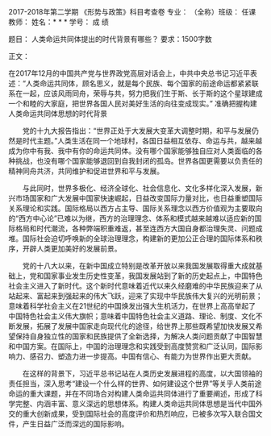 ﻿2017-2018年第二学期
《形势与政策》科目考查卷
   专业：    （全称）班级：             任课教师： 
姓名：* * *    学号：            成 绩

题目： 人类命运共同体提出的时代背景有哪些？
要求：1500字数

正文：

在2017年12月的中国共产党与世界政党高层对话会上，中共中央总书记习近平表述：“人类命运共同体，顾名思义，就是每个民族、每个国家的前途命运都紧紧联系在一起，应该风雨同舟，荣辱与共，努力把我们生于斯、长于斯的这个星球建成一个和睦的大家庭，把世界各国人民对美好生活的向往变成现实。”
准确把握构建人类命运共同体思想的时代背景

　　党的十九大报告指出：“世界正处于大发展大变革大调整时期，和平与发展仍然是时代主题。”人类生活在同一个地球村，各国日益相互依存、命运与共，越来越成为你中有我、我中有你的命运共同体。没有哪个国家能够独自应对人类面临的各种挑战，也没有哪个国家能够退回到自我封闭的孤岛。世界各国更需要以负责任的精神同舟共济，共同维护和促进世界和平与发展。

　　与此同时，世界多极化、经济全球化、社会信息化、文化多样化深入发展，新兴市场国家和广大发展中国家快速崛起，日益改变国际力量对比，也日益重塑国际关系理论和实践。国际格局以西方占主导、国际关系理念以西方价值观为主要取向的“西方中心论”已难以为继，西方的治理理念、体系和模式越来越难以适应新的国际格局和时代潮流，各种弊端积重难返，甚至连西方大国自身都治理失灵、问题成堆。国际社会迫切呼唤新的全球治理理念，构建新的更加公正合理的国际体系和秩序，开辟人类更加美好的发展前景。

　　党的十八大以来，在新中国成立特别是改革开放以来我国发展取得重大成就基础上，党和国家事业发生历史性变革，我国发展站到了新的历史起点上，中国特色社会主义进入了新时代。这个新时代意味着近代以来久经磨难的中华民族迎来了从站起来、富起来到强起来的伟大飞跃，迎来了实现中华民族伟大复兴的光明前景；意味着科学社会主义在21世纪的中国焕发出强大生机活力，在世界上高高举起了中国特色社会主义伟大旗帜；意味着中国特色社会主义道路、理论、制度、文化不断发展，拓展了发展中国家走向现代化的途径，给世界上那些既希望加快发展又希望保持自身独立性的国家和民族提供了全新选择，为解决人类问题贡献了中国智慧和中国方案。在国际上，中国的治理理念和实践受到高度赞赏和广泛认同，国际影响力、感召力、塑造力进一步提高。中国有信心、有能力为世界作出更大贡献。

　　在这样的背景下，习近平总书记站在人类历史发展进程的高度，以大国领袖的责任担当，深入思考“建设一个什么样的世界、如何建设这个世界”等关乎人类前途命运的重大课题，并在不同场合对构建人类命运共同体进行了重要阐述，形成了科学完整、内涵丰富、意义深远的思想体系。构建人类命运共同体思想是当代中国外交的重大创新成果，受到国际社会的高度评价和热烈响应，已被多次写入联合国文件，产生日益广泛而深远的国际影响。
